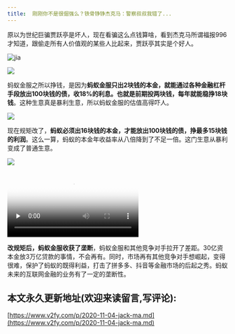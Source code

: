 ```yaml
---
title:  刚刚你不是很倔强么？铁骨铮铮杰克马：警察叔叔我错了...
---
```




原以为世纪巨骗贾跃亭是坏人，现在看骗这么点钱算啥，看到杰克马所谓福报996才知道，跟偷走所有人价值观的某些人比起来，贾跃亭其实是个好人。



![jia](https://www.v2fy.com/asset/0i/jikemiji/jikemiji-md/2020-11-04-jack-ma.assets/jia.jpg)

![](https://www.v2fy.com/asset/0i/jikemiji/jikemiji-md/2020-11-04-jack-ma.assets/005GOaLIgy1fxo28bd421j306o06oabm.jpg)

蚂蚁金服之所以挣钱，是因为**蚂蚁金服只出2块钱的本金，就能通过各种金融杠杆手段放出100块钱的债，收18%的利息。也就是前期投两块钱，每年就能稳挣18块钱**。这种生意真是暴利生意，所以蚂蚁金服的估值高得吓人。

![](https://www.v2fy.com/asset/0i/jikemiji/jikemiji-md/2020-11-04-jack-ma.assets/132BF748-028C-4C93-8C10-B82AEE3130DA.jpeg)

现在规矩改了，**蚂蚁必须出16块钱的本金，才能放出100块钱的债，挣最多15块钱的利润**。这么一算，蚂蚁的本金年收益率从八倍降到了不足一倍。这门生意从暴利变成了普通生意。



![](https://www.v2fy.com/asset/0i/jikemiji/jikemiji-md/2020-11-04-jack-ma.assets/image-20201104095347328.png)


<video id="video" controls="" preload="none" poster="https://www.v2fy.com/asset/0i/jikemiji/jikemiji-md/2020-11-04-jack-ma.assets/image-20201104095347328.png">
<source id="mp4" src="https://www.v2fy.com/asset/0i/jikemiji/jikemiji-md/2020-11-04-jack-ma.assets/jackma.mp4" type="video/mp4">
</video>

**改规矩后，蚂蚁金服收获了垄断**，蚂蚁金服和其他竞争对手拉开了差距。30亿资本金放3万亿贷款的事情，不会再有。同时，市场再有其他竞争对手想崛起，变得很难，保护了蚂蚁的既得利益，打击了拼多多、抖音等金融市场的后起之秀。蚂蚁未来的互联网金融的业务有了一定的垄断性。










## 本文永久更新地址(欢迎来读留言,写评论):

[https://www.v2fy.com/p/2020-11-04-jack-ma.md](https://www.v2fy.com/p/2020-11-04-jack-ma.md)

